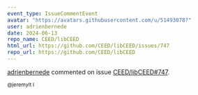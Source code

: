 ```yaml
---
event_type: IssueCommentEvent
avatar: "https://avatars.githubusercontent.com/u/51493078?"
user: adrienbernede
date: 2024-06-13
repo_name: CEED/libCEED
html_url: https://github.com/CEED/libCEED/issues/747
repo_url: https://github.com/CEED/libCEED
---
```


<a href='https://github.com/adrienbernede' target='_blank'>adrienbernede</a> commented on issue <a href='https://github.com/CEED/libCEED/issues/747' target='_blank'>CEED/libCEED#747</a>.

<small>@jeremylt I